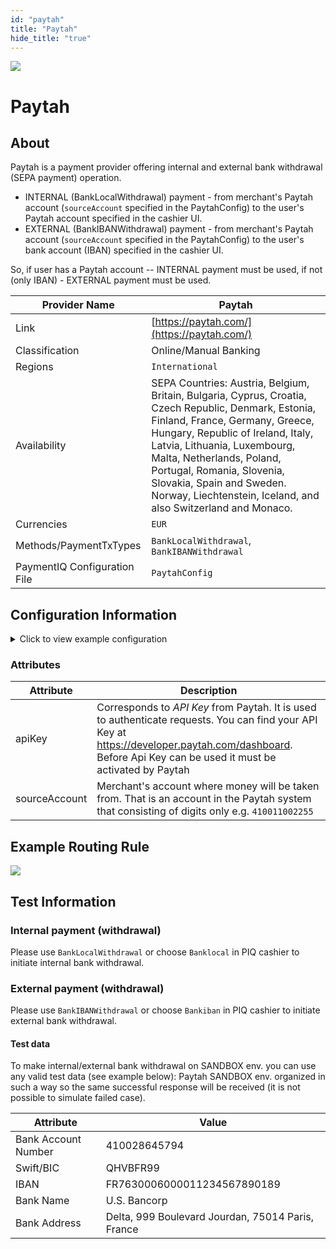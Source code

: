 ```yaml
--- 
id: "paytah" 
title: "Paytah"
hide_title: "true"
---
```

 
![](/img/providers/logos/paytah.png)

# Paytah

## About
Paytah is a payment provider offering internal and external bank withdrawal (SEPA payment) operation.

- INTERNAL (BankLocalWithdrawal) payment - from merchant's Paytah account (`sourceAccount` specified in the PaytahConfig) to the user's Paytah account specified in the cashier UI.
- EXTERNAL (BankIBANWithdrawal) payment - from merchant's Paytah account (`sourceAccount` specified in the PaytahConfig) to the user's bank account (IBAN) specified in the cashier UI.

So, if user has a Paytah account -- INTERNAL payment must be used, if not (only IBAN) - EXTERNAL payment must be used.

| Provider Name                | Paytah                                                                                                                                                                                                                                                                                                                                                              |
|------------------------------|---------------------------------------------------------------------------------------------------------------------------------------------------------------------------------------------------------------------------------------------------------------------------------------------------------------------------------------------------------------------|
| Link                         | [https://paytah.com/](https://paytah.com/)                                                                                                                                                                                                                                                                                                                          |
| Classification               | Online/Manual Banking                                                                                                                                                                                                                                                                                                                                               |
| Regions                      | `International`                                                                                                                                                                                                                                                                                                                                                     |
| Availability                 | SEPA Countries: Austria, Belgium, Britain, Bulgaria, Cyprus, Croatia, Czech Republic, Denmark, Estonia, Finland, France, Germany, Greece, Hungary, Republic of Ireland, Italy, Latvia, Lithuania, Luxembourg, Malta, Netherlands, Poland, Portugal, Romania, Slovenia, Slovakia, Spain and Sweden. Norway, Liechtenstein, Iceland, and also Switzerland and Monaco. |
| Currencies                   | `EUR`                                                                                                                                                                                                                                                                                                                                                               |
| Methods/PaymentTxTypes       | `BankLocalWithdrawal`, `BankIBANWithdrawal`                                                                                                                                                                                                                                                                                                                         |
| PaymentIQ Configuration File | `PaytahConfig`                                                                                                                                                                                                                                                                                                                                                      |

## Configuration Information

<details>
<summary>Click to view example configuration</summary>
<br/>

```xml
<com.devcode.paymentiq.integration.paytah.PaytahConfig>
  <enabled>true</enabled>
  <useViqProxy>false</useViqProxy>
  <accounts>
    <entry>
      <string>DEFAULT</string>
      <account>
        <apiKey>??</apiKey>
        <sourceAccount>??</sourceAccount>
        <supportedCurrencies>EUR</supportedCurrencies>
      </account>
    </entry>
  </accounts>
  <testMode>true</testMode>
  <!--There is no request field to specify PIQ tx-ref-id, so it is specified in comment-->
  <defaultDescriptor>Payment: ${ptx.txRefId}</defaultDescriptor>
</com.devcode.paymentiq.integration.paytah.PaytahConfig>
```
</details>


### Attributes

| Attribute     | Description                                                                                                                                                                                               |
|---------------|-----------------------------------------------------------------------------------------------------------------------------------------------------------------------------------------------------------|
| apiKey        | Corresponds to *API Key* from Paytah. It is used to authenticate requests. You can find your API Key at https://developer.paytah.com/dashboard. Before Api Key can be used it must be activated by Paytah |
| sourceAccount | Merchant's account where money will be taken from. That is an account in the Paytah system that consisting of digits only e.g. `410011002255`                                                             |

## Example Routing Rule
![](/img/providers/routing/paytah.png)

## Test Information

### Internal payment (withdrawal)

Please use `BankLocalWithdrawal` or choose `Banklocal` in PIQ cashier to initiate internal bank withdrawal.

### External payment (withdrawal)

Please use `BankIBANWithdrawal` or choose `Bankiban` in PIQ cashier to initiate external bank withdrawal.

#### Test data

To make internal/external bank withdrawal on SANDBOX env. you can use any valid test data (see example below):
Paytah SANDBOX env. organized in such a way so the same successful response will be received (it is not possible to simulate failed case).

| Attribute           | Value                                             |
|---------------------|---------------------------------------------------|
| Bank Account Number | 410028645794                                      |
| Swift/BIC           | QHVBFR99                                          |
| IBAN                | FR7630006000011234567890189                       |
| Bank Name           | U.S. Bancorp                                      |
| Bank Address        | Delta, 999 Boulevard Jourdan, 75014 Paris, France |
